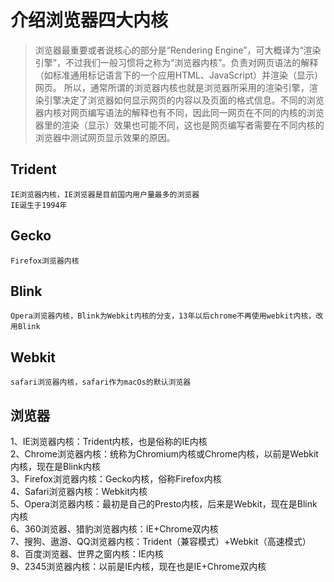 # 介绍浏览器四大内核

>浏览器最重要或者说核心的部分是“Rendering Engine”，可大概译为“渲染引擎”，不过我们一般习惯将之称为“浏览器内核”。负责对网页语法的解释（如标准通用标记语言下的一个应用HTML、JavaScript）并渲染（显示）网页。 所以，通常所谓的浏览器内核也就是浏览器所采用的渲染引擎，渲染引擎决定了浏览器如何显示网页的内容以及页面的格式信息。不同的浏览器内核对网页编写语法的解释也有不同，因此同一网页在不同的内核的浏览器里的渲染（显示）效果也可能不同，这也是网页编写者需要在不同内核的浏览器中测试网页显示效果的原因。

## Trident
    IE浏览器内核，IE浏览器是目前国内用户量最多的浏览器
    IE诞生于1994年
## Gecko
    Firefox浏览器内核
## Blink
    Opera浏览器内核，Blink为Webkit内核的分支，13年以后chrome不再使用webkit内核，改用Blink
## Webkit
    safari浏览器内核，safari作为macOs的默认浏览器


## 浏览器
1、IE浏览器内核：Trident内核，也是俗称的IE内核  
2、Chrome浏览器内核：统称为Chromium内核或Chrome内核，以前是Webkit内核，现在是Blink内核  
3、Firefox浏览器内核：Gecko内核，俗称Firefox内核  
4、Safari浏览器内核：Webkit内核  
5、Opera浏览器内核：最初是自己的Presto内核，后来是Webkit，现在是Blink内核  
6、360浏览器、猎豹浏览器内核：IE+Chrome双内核  
7、搜狗、遨游、QQ浏览器内核：Trident（兼容模式）+Webkit（高速模式）   
8、百度浏览器、世界之窗内核：IE内核  
9、2345浏览器内核：以前是IE内核，现在也是IE+Chrome双内核 